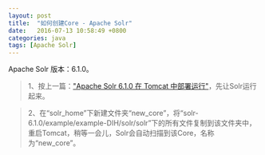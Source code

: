 ```yaml
---
layout: post
title:  "如何创建Core - Apache Solr"
date:   2016-07-13 10:58:49 +0800
categories: java
tags: [Apache Solr]
---
```


Apache Solr 版本：6.1.0。

> 1、按上一篇：["Apache Solr 6.1.0 在 Tomcat 中部署运行"](deploy-apache-solr-in-tomcat.html "Apache Solr 6.1.0 在 Tomcat 中部署运行")，先让Solr运行起来。

> 2、在“solr_home”下新建文件夹“new_core”，将“solr-6.1.0/example/example-DIH/solr/solr”下的所有文件复制到该文件夹中，重启Tomcat，稍等一会儿，Solr会自动扫描到该Core，名称为“new_core”。
